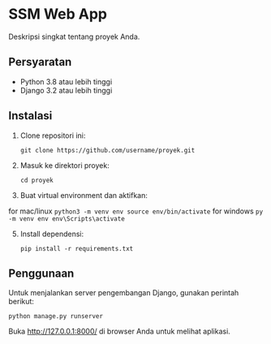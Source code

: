 # SSM Web App

Deskripsi singkat tentang proyek Anda.

## Persyaratan

- Python 3.8 atau lebih tinggi
- Django 3.2 atau lebih tinggi

## Instalasi

1. Clone repositori ini:
    ```
    git clone https://github.com/username/proyek.git
    ```
2. Masuk ke direktori proyek:
    ```
    cd proyek
    ```
3. Buat virtual environment dan aktifkan:

  for mac/linux
    ```
    python3 -m venv env
    source env/bin/activate
    ```
  for windows 
    ```
    py -m venv env
    env\Scripts\activate
    ```
    
5. Install dependensi:
    ```
    pip install -r requirements.txt
    ```

## Penggunaan

Untuk menjalankan server pengembangan Django, gunakan perintah berikut:
```
python manage.py runserver
```
Buka http://127.0.0.1:8000/ di browser Anda untuk melihat aplikasi.



